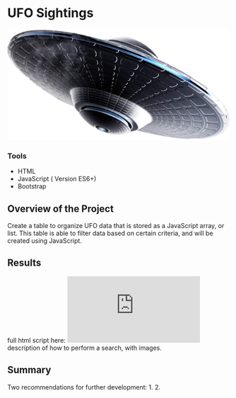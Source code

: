 # UFO Sightings
![](https://github.com/MarielaKaradzhova/UFOs/blob/main/resources/ufo.png)
### Tools

- HTML
- JavaScript ( Version ES6+)
- Bootstrap

## Overview of the Project
Create a table to organize UFO data that is stored as a JavaScript array, or list. This table is able to filter data based on certain criteria, and will be created using JavaScript. 
## Results
 full html script here: ![](https://github.com/MarielaKaradzhova/UFOs/blob/main/index.html)
description of how to perform a search, with images.

## Summary

Two recommendations for further development:
 1.
 2.
